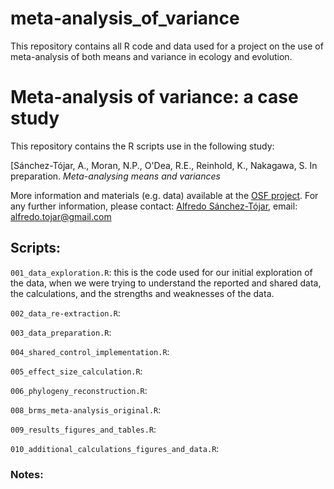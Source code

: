 # meta-analysis_of_variance
This repository contains all R code and data used for a project on the use of meta-analysis of both means and variance in ecology and evolution.


# Meta-analysis of variance: a case study

This repository contains the R scripts use in the following study:

[Sánchez-Tójar, A., Moran, N.P., O'Dea, R.E., Reinhold, K., Nakagawa, S. In preparation. *Meta-analysing means and variances*

More information and materials (e.g. data) available at the [OSF project](https://osf.io/yjua8/). For any further information, please contact: [Alfredo Sánchez-Tójar](https://scholar.google.co.uk/citations?hl=en&user=Sh-Rjq8AAAAJ&view_op=list_works&sortby=pubdate), email: alfredo.tojar@gmail.com

## Scripts:

`001_data_exploration.R`: this is the code used for our initial exploration of the data, when we were trying to understand the reported and shared data, the calculations, and the strengths and weaknesses of the data.

`002_data_re-extraction.R`: 

`003_data_preparation.R`: 

`004_shared_control_implementation.R`: 

`005_effect_size_calculation.R`: 

`006_phylogeny_reconstruction.R`: 

`008_brms_meta-analysis_original.R`: 

`009_results_figures_and_tables.R`: 

`010_additional_calculations_figures_and_data.R`: 

### Notes:

